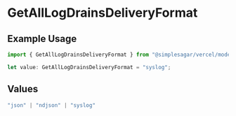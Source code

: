 # GetAllLogDrainsDeliveryFormat

## Example Usage

```typescript
import { GetAllLogDrainsDeliveryFormat } from "@simplesagar/vercel/models/getalllogdrainsop.js";

let value: GetAllLogDrainsDeliveryFormat = "syslog";
```

## Values

```typescript
"json" | "ndjson" | "syslog"
```